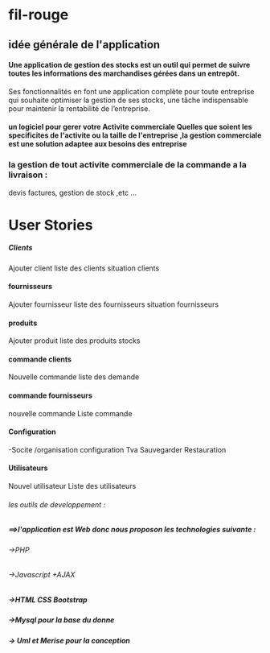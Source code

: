 # fil-rouge
## idée générale de l'application

#### Une application de gestion des stocks est un outil qui permet de suivre toutes les informations des marchandises gérées dans un entrepôt. 
Ses fonctionnalités en font une application complète pour toute entreprise qui souhaite optimiser la gestion de ses stocks, 
une tâche indispensable pour maintenir la rentabilité de l’entreprise.

#### un logiciel pour gerer votre Activite commerciale Quelles que soient les specificites de l'activite ou la taille de l'entreprise ,la gestion commerciale est une solution adaptee aux besoins des entreprise

### la gestion de tout activite commerciale de la commande a la livraison :
devis factures, gestion de stock ,etc ... 



# User Stories

##### Clients

Ajouter client 
liste des clients
situation clients

#### fournisseurs

Ajouter fournisseur
liste des fournisseurs
situation fournisseurs



#### produits
Ajouter produit
liste des produits
stocks

#### commande clients
Nouvelle commande
liste des demande

#### commande fournisseurs
nouvelle commande 
Liste commande


#### Configuration 
-Socite /organisation 
configuration Tva 
Sauvegarder 
Restauration 


#### Utilisateurs
Nouvel utilisateur
Liste des utilisateurs




###### les outils de developpement :

##### ==>l'application est Web donc nous proposon les technologies suivante :

###### ->PHP 
###### ->Javascript +AJAX 
##### ->HTML CSS Bootstrap 
##### ->Mysql pour la base du donne 
##### -> Uml et Merise pour la conception
